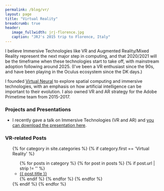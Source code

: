 ```yaml
---
permalink: /blog/vr/
layout: page
title: "Virtual Reality"
breadcrumb: true
header:
   image_fullwidth: jrj-florence.jpg
   caption: "JRJ's 2015 trip to Florence, Italy"
---
```


<p>I believe Immersive Technologies like VR and Augmented Reality/Mixed Reality represent the next major step in computing, and that 2020/2021 will be the timeframe when these technologies start to take off, with mainstream adoption following around 2025. (I've been a VR enthusiast since the 90s, and have been playing in the Oculus ecosystem since the DK days.)

I founded [Virtual Neural](https://virtualneural.net) to explore spatial computing and immersive technologies, with an emphasis on how artificial intelligence can be important to their evolution. I also owned VR and AR strategy for the Adobe Primetime team from 2015-2017.

<h3>Projects and Presentations</h3>
<ul>
    <li>I recently gave a talk on Immersive Technologies (VR and AR) and <a href="/labs/ImmersiveTech-VR-AR/">you can download the presentation here</a>.</li>
</ul>

<h3>VR-related Posts</h3>
<ul>
{% for category in site.categories %}
  {% if category.first == 'Virtual Reality' %}
    <ul>
    {% for posts in category %}
      {% for post in posts %}
        {% if post.url | strip != '' %}
          <li><a href="{{ post.url }}"> {{ post.title }} </a></li>
        {% endif %}
      {% endfor %}
    {% endfor %}
    </ul>
  {% endif %}
{% endfor %}
</ul>